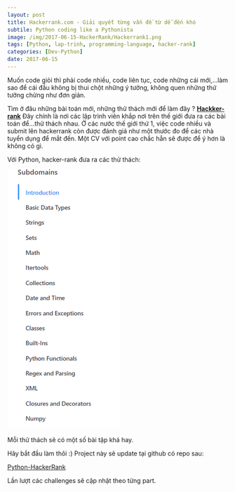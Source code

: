 ```yaml
---
layout: post
title: Hackerrank.com - Giải quyết từng vấn đề từ dễ đến khó
subtile: Python coding like a Pythonista
image: /img/2017-06-15-HackerRank/Hackerrank1.png
tags: [Python, lap-trinh, programming-language, hacker-rank]
categories: [Dev-Python]
date: 2017-06-15
---
```


Muốn code giỏi thì phải code nhiều, code liên tục, code những cái mới,...làm sao để cái đầu không bị thui chột những ý tưởng, không quen những thứ tưởng chừng như đơn giản.

Tìm ở đâu những bài toán mới, những thử thách mới để làm đây ?
**[Hackker-rank](https://www.hackerrank.com/aboutus)** Đây chính là nơi các lập trình viên khắp nơi trên thế giới đưa ra các bài toán để...thử thách nhau.
Ở các nước thế giới thứ 1, việc code nhiều và submit lên hackerrank còn được đánh giá như một thước đo để các nhà tuyển dụng để mắt đến. Một CV với point cao chắc hẳn sẽ được để ý hơn là không có gì.

Với Python, hacker-rank đưa ra các thử thách:

![Challenges](/img/2017-06-15-HackerRank/Challenges1.png)

Mỗi thử thách sẽ có một số bài tập khá hay.

Hãy bắt đầu làm thôi :)
Project này sẽ update tại github có repo sau: 

[Python-HackerRank](https://github.com/quangvinh86/Python-HackerRank)

Lần lượt các challenges sẽ cập nhật theo từng part.

